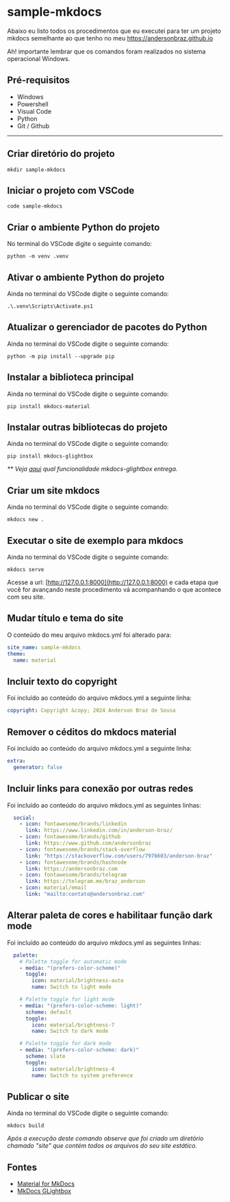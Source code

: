 # sample-mkdocs

Abaixo eu listo todos os procedimentos que eu executei para ter um projeto mkdocs semelhante ao que tenho no meu https://andersonbraz.github.io

Ah! importante lembrar que os comandos foram realizados no sistema operacional Windows.


## Pré-requisitos

- Windows
- Powershell
- Visual Code
- Python
- Git / Github

---

## Criar diretório do projeto

```shell
mkdir sample-mkdocs
```

## Iniciar o projeto com VSCode

```shell
code sample-mkdocs
```

## Criar o ambiente Python do projeto

No terminal do VSCode digite o seguinte comando:

```shell
python -m venv .venv
```

## Ativar o ambiente Python do projeto

Ainda no terminal do VSCode digite o seguinte comando:

```shell
.\.venv\Scripts\Activate.ps1
```

## Atualizar o gerenciador de pacotes do Python

Ainda no terminal do VSCode digite o seguinte comando:

```shell
python -m pip install --upgrade pip
```

## Instalar a biblioteca principal

Ainda no terminal do VSCode digite o seguinte comando:

```shell
pip install mkdocs-material
```

## Instalar outras bibliotecas do projeto

Ainda no terminal do VSCode digite o seguinte comando:

```shell
pip install mkdocs-glightbox
```
_** Veja [aqui](https://blueswen.github.io/mkdocs-glightbox/) qual funcionalidade mkdocs-glightbox entrega._

## Criar um site mkdocs

Ainda no terminal do VSCode digite o seguinte comando:

```shell
mkdocs new .
```

## Executar o site de exemplo para mkdocs

Ainda no terminal do VSCode digite o seguinte comando:

```shell
mkdocs serve
```
Acesse a url: [http://127.0.0.1:8000](http://127.0.0.1:8000) e cada etapa que você for avançando neste procedimento vá acompanhando o que acontece com seu site.


## Mudar título e tema do site

O conteúdo do meu arquivo mkdocs.yml foi alterado para:

```yml
site_name: sample-mkdocs
theme:
  name: material
```

## Incluir texto do copyright

Foi incluído ao conteúdo do arquivo mkdocs.yml a seguinte linha:

```yml
copyright: Copyright &copy; 2024 Anderson Braz de Sousa
```

## Remover o céditos do mkdocs material

Foi incluído ao conteúdo do arquivo mkdocs.yml a seguinte linha:

```yml
extra:
  generator: false
```

## Incluir links para conexão por outras redes

Foi incluído ao conteúdo do arquivo mkdocs.yml as seguintes linhas:

```yaml
  social:
    - icon: fontawesome/brands/linkedin
      link: https://www.linkedin.com/in/anderson-braz/
    - icon: fontawesome/brands/github
      link: https://www.github.com/andersonbraz
    - icon: fontawesome/brands/stack-overflow
      link: "https://stackoverflow.com/users/7976603/anderson-braz"
    - icon: fontawesome/brands/hashnode
      link: https://andersonbraz.com
    - icon: fontawesome/brands/telegram
      link: https://telegram.me/braz_anderson
    - icon: material/email
      link: "mailto:contato@andersonbraz.com"
```

## Alterar paleta de cores e habilitaar função dark mode

Foi incluído ao conteúdo do arquivo mkdocs.yml as seguintes linhas:

```yml
  palette:
    # Palette toggle for automatic mode
    - media: "(prefers-color-scheme)"
      toggle:
        icon: material/brightness-auto
        name: Switch to light mode

    # Palette toggle for light mode
    - media: "(prefers-color-scheme: light)"
      scheme: default 
      toggle:
        icon: material/brightness-7
        name: Switch to dark mode

    # Palette toggle for dark mode
    - media: "(prefers-color-scheme: dark)"
      scheme: slate
      toggle:
        icon: material/brightness-4
        name: Switch to system preference
```

## Publicar o site

Ainda no terminal do VSCode digite o seguinte comando:

```shell
mkdocs build
```

_Após a execução deste comando observe que foi criado um diretório chamado "site" que contém todos os arquivos do seu site estático._

## Fontes

- [Material for MkDocs](https://squidfunk.github.io/mkdocs-material/)
- [MkDocs GLightbox](https://blueswen.github.io/mkdocs-glightbox/)
